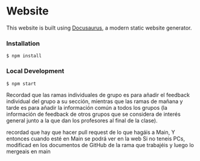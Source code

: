 # Website

This website is built using [Docusaurus](https://docusaurus.io/), a modern static website generator.

### Installation

```
$ npm install
```

### Local Development

```
$ npm start
```



Recordad que las ramas individuales de grupo es para añadir el feedback individual del grupo a su sección, mientras que las ramas de mañana y tarde es para añadir la información común a todos los grupos (la información de feedback de otros grupos que se considera de interés general junto a la que dan los profesores al final de la clase).

recordad que hay que hacer pull request de lo que hagáis a Main, Y entonces cuando esté en Main se podrá ver en la web
Si no teneis PCs, modificad en los documentos de GitHub de la rama que trabajéis y luego lo mergeais en main
